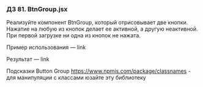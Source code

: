 ### ДЗ 81. BtnGroup.jsx

Реализуйте компонент BtnGroup, который отрисовывает две кнопки. Нажатие на любую из кнопок делает ее активной, а другую
неактивной. При первой загрузке ни одна из кнопок не нажата.

Пример использования — link

Результат — link

Подсказки
Button Group
https://www.npmjs.com/package/classnames - для манипуляции с классами юзайте эту библиотеку
